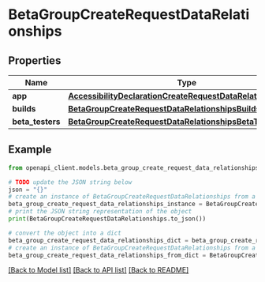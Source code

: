 # BetaGroupCreateRequestDataRelationships


## Properties

Name | Type | Description | Notes
------------ | ------------- | ------------- | -------------
**app** | [**AccessibilityDeclarationCreateRequestDataRelationshipsApp**](AccessibilityDeclarationCreateRequestDataRelationshipsApp.md) |  | 
**builds** | [**BetaGroupCreateRequestDataRelationshipsBuilds**](BetaGroupCreateRequestDataRelationshipsBuilds.md) |  | [optional] 
**beta_testers** | [**BetaGroupCreateRequestDataRelationshipsBetaTesters**](BetaGroupCreateRequestDataRelationshipsBetaTesters.md) |  | [optional] 

## Example

```python
from openapi_client.models.beta_group_create_request_data_relationships import BetaGroupCreateRequestDataRelationships

# TODO update the JSON string below
json = "{}"
# create an instance of BetaGroupCreateRequestDataRelationships from a JSON string
beta_group_create_request_data_relationships_instance = BetaGroupCreateRequestDataRelationships.from_json(json)
# print the JSON string representation of the object
print(BetaGroupCreateRequestDataRelationships.to_json())

# convert the object into a dict
beta_group_create_request_data_relationships_dict = beta_group_create_request_data_relationships_instance.to_dict()
# create an instance of BetaGroupCreateRequestDataRelationships from a dict
beta_group_create_request_data_relationships_from_dict = BetaGroupCreateRequestDataRelationships.from_dict(beta_group_create_request_data_relationships_dict)
```
[[Back to Model list]](../README.md#documentation-for-models) [[Back to API list]](../README.md#documentation-for-api-endpoints) [[Back to README]](../README.md)


